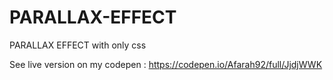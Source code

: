 # PARALLAX-EFFECT
PARALLAX EFFECT with only css


See live version on my codepen : https://codepen.io/Afarah92/full/JjdjWWK

